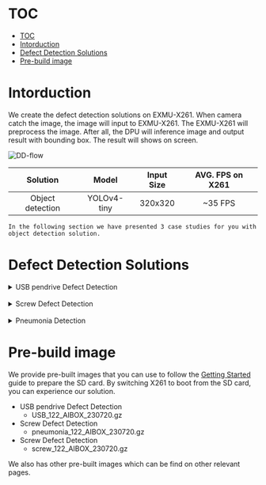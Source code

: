 <!--
 Copyright (c) 2022 Innodisk crop.
 
 This software is released under the MIT License.
 https://opensource.org/licenses/MIT
-->
# TOC
- [TOC](#toc)
- [Intorduction](#intorduction)
- [Defect Detection Solutions](#defect-detection-solutions)
- [Pre-build image](#pre-build-image)
   
# Intorduction
We create the defect detection solutions on EXMU-X261. When camera catch the image, the image will input to EXMU-X261. The EXMU-X261 will preprocess the image. After all, the DPU will inference image and output result with bounding box. The result will shows on screen.  

![DD-flow](./fig/DD-flow.png)

|Solution| Model | Input Size | AVG. FPS on X261 |
|:------:| :-------------: |:----: |:---:|
| Object detection | YOLOv4-tiny | 320x320  | ~35 FPS |

`In the following section we have presented 3 case studies for you with object detection solution.`

# Defect Detection Solutions 
<details>
<summary> USB pendrive Defect Detection</summary>  

This solution can be used in factory to detect the logo or the assembly of components error.

PASS
![DD-OK](./fig/DD_predict_result_true.png)

NG
![DD-False](./fig/DD_predict_result_false.png)

Live demo  
![DD-USB](./fig/DD-USB.gif)

</details>
</br>
<details>
<summary>Screw Defect Detection</summary>  

This solution can be used in factory to detect the screw defect.

![screw_predict_result](./fig/DD-screw.gif)
</details>
</br>
<details>
<summary>Pneumonia Detection</summary>

[COVID-19 Sniper: An advanced diagnostic taool for pneumonia](https://www.hackster.io/covid-19-sniper/covid-19-sniper-an-advanced-diagnostic-tool-for-pneumonia-70be48)  

![oty](./fig/DD-oty.gif)
</details>

# Pre-build image
We provide pre-built images that you can use to follow the [Getting Started](../0.Getting-Started/Getting-Started.md) guide to prepare the SD card. By switching X261 to boot from the SD card, you can experience our solution.
- USB pendrive Defect Detection
  - USB_122_AIBOX_230720.gz
- Screw Defect Detection
  - pneumonia_122_AIBOX_230720.gz
- Screw Defect Detection
  - screw_122_AIBOX_230720.gz

We also has other pre-built images which can be find on other relevant pages.